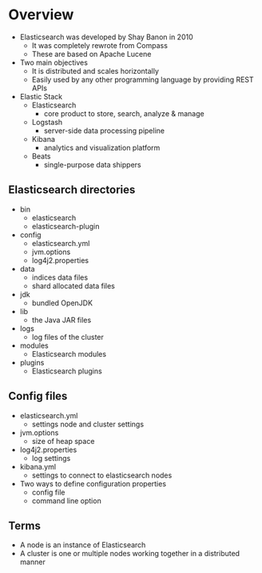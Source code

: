 # Overview
- Elasticsearch was developed by Shay Banon in 2010
  - It was completely rewrote from Compass
  - These are based on Apache Lucene
- Two main objectives
  - It is distributed and scales horizontally
  - Easily used by any other programming language by providing REST APIs
- Elastic Stack
  - Elasticsearch
    - core product to store, search, analyze & manage
  - Logstash
    - server-side data processing pipeline
  - Kibana
    - analytics and visualization platform
  - Beats
    - single-purpose data shippers

## Elasticsearch directories
- bin
  - elasticsearch
  - elasticsearch-plugin
- config
  - elasticsearch.yml
  - jvm.options
  - log4j2.properties
- data
  - indices data files
  - shard allocated data files
- jdk
  - bundled OpenJDK
- lib
  - the Java JAR files
- logs
  - log files of the cluster
- modules
  - Elasticsearch modules
- plugins
  - Elasticsearch plugins

## Config files
- elasticsearch.yml
  - settings node and cluster settings
- jvm.options
  - size of heap space
- log4j2.properties
  - log settings
- kibana.yml
  - settings to connect to elasticsearch nodes
- Two ways to define configuration properties
  - config file
  - command line option

## Terms
- A node is an instance of Elasticsearch
- A cluster is one or multiple nodes working together in a distributed manner